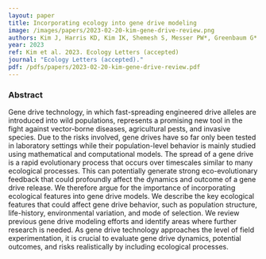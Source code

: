 ```yaml
---
layout: paper
title: Incorporating ecology into gene drive modeling
image: /images/papers/2023-02-20-kim-gene-drive-review.png
authors: Kim J, Harris KD, Kim IK, Shemesh S, Messer PW*, Greenbaum G*
year: 2023
ref: Kim et al. 2023. Ecology Letters (accepted) 
journal: "Ecology Letters (accepted)."
pdf: /pdfs/papers/2023-02-20-kim-gene-drive-review.pdf
---
```


### Abstract
Gene drive technology, in which fast-spreading engineered drive alleles are introduced into wild populations, represents a promising new tool in the fight against vector-borne diseases, agricultural pests, and invasive species. Due to the risks involved, gene drives have so far only been tested in laboratory settings while their population-level behavior is mainly studied using mathematical and computational models. The spread of a gene drive is a rapid evolutionary process that occurs over timescales similar to many ecological processes. This can potentially generate strong eco-evolutionary feedback that could profoundly affect the dynamics and outcome of a gene drive release. We therefore argue for the importance of incorporating ecological features into gene drive models. We describe the key ecological features that could affect gene drive behavior, such as population structure, life-history, environmental variation, and mode of selection. We review previous gene drive modeling efforts and identify areas where further research is needed. As gene drive technology approaches the level of field experimentation, it is crucial to evaluate gene drive dynamics, potential outcomes, and risks realistically by including ecological processes.

